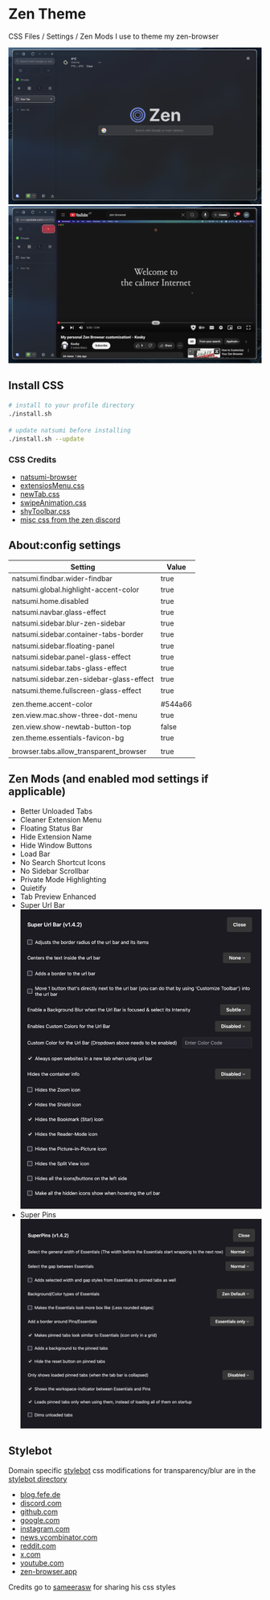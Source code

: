 # Zen Theme

CSS Files / Settings / Zen Mods I use to theme my zen-browser

![Screenshot of Browser](assets/screenshot_start.png)
![Screenshot of Youtube](assets/screenshot_youtube.png)

## Install CSS 

```bash
# install to your profile directory 
./install.sh 

# update natsumi before installing
./install.sh --update
```

### CSS Credits
- [natsumi-browser](https://github.com/greeeen-dev/natsumi-browser)
- [extensiosMenu.css](https://discord.com/channels/1088172780480114748/1281374861536526356/1337502917292326975)
- [newTab.css](https://discord.com/channels/1088172780480114748/1278814497917632552/threads/1317054453836415048)
- [swipeAnimation.css](https://github.com/sameerasw/zen-themes/tree/main/Zenimations)
- [shyToolbar.css](https://github.com/Naezr/zen-browser-css/blob/main/HiddenToolbar/shy-toolbar.css)
- [misc css from the zen discord](https://discord.com/channels/1088172780480114748)

## About:config settings

| Setting                                        | Value   |
|------------------------------------------------|---------|
| natsumi.findbar.wider-findbar                  | true    |
| natsumi.global.highlight-accent-color          | true    |
| natsumi.home.disabled                          | true    |
| natsumi.navbar.glass-effect                     | true    |
| natsumi.sidebar.blur-zen-sidebar               | true    |
| natsumi.sidebar.container-tabs-border          | true    |
| natsumi.sidebar.floating-panel                 | true    |
| natsumi.sidebar.panel-glass-effect             | true    |
| natsumi.sidebar.tabs-glass-effect              | true    |
| natsumi.sidebar.zen-sidebar-glass-effect       | true    |
| natsumi.theme.fullscreen-glass-effect          | true    |
|                                                |         |
| zen.theme.accent-color                         | #544a66 |
| zen.view.mac.show-three-dot-menu               | true    |
| zen.view.show-newtab-button-top                | false   |
| zen.theme.essentials-favicon-bg                | true    |
|                                                |         |
| browser.tabs.allow_transparent_browser         | true    |

## Zen Mods (and enabled mod settings if applicable)

- Better Unloaded Tabs
- Cleaner Extension Menu
- Floating Status Bar
- Hide Extension Name
- Hide Window Buttons
- Load Bar
- No Search Shortcut Icons
- No Sidebar Scrollbar
- Private Mode Highlighting
- Quietify
- Tab Preview Enhanced
- Super Url Bar
![Super Url Bar Settings](assets/superurlbar.png)
- Super Pins
![Super Pins Settings](assets/superpins.png)

## Stylebot 

Domain specific [stylebot](https://stylebot.dev/) css modifications for transparency/blur are in the [stylebot directory](/stylebot)

- [blog.fefe.de](/stylebot/blog.fefe.de.css)
- [discord.com](/stylebot/discord.com.css)
- [github.com](/stylebot/github.com.css)
- [google.com](/stylebot/google.com.css)
- [instagram.com](/stylebot/instagram.com.css)
- [news.ycombinator.com](/stylebot/news.ycombinator.com.css)
- [reddit.com](/stylebot/reddit.com.css)
- [x.com](/stylebot/x.com.css)
- [youtube.com](/stylebot/youtube.com.css)
- [zen-browser.app](/stylebot/zen-browser.app.css)

Credits go to [sameerasw](https://github.com/sameerasw/my-internet) for sharing his css styles